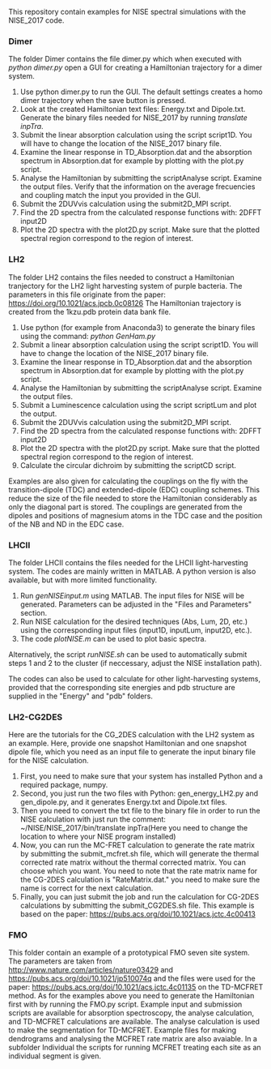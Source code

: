 This repository contain examples for NISE spectral simulations with the NISE\_2017 code.

### Dimer
The folder Dimer contains the file dimer.py which when executed with *python dimer.py* open a GUI for creating a Hamiltonian trajectory for a dimer system.
1. Use python dimer.py to run the GUI. The default settings creates a homo dimer trajectory when the save button is pressed. 
2. Look at the created Hamiltonian text files: Energy.txt and Dipole.txt. Generate the binary files needed for NISE\_2017 by running *translate inpTra*.
3. Submit the linear absorption calculation using the script script1D. You will have to change the location of the NISE\_2017 binary file.
4. Examine the linear response in TD\_Absorption.dat and the absorption spectrum in Absorption.dat for example by plotting with the plot.py script.
5. Analyse the Hamiltonian by submitting the scriptAnalyse script. Examine the output files. Verify that the information on the average frecuencies and coupling match the input you provided in the GUI.
6. Submit the 2DUVvis calculation using the submit2D\_MPI script.
7. Find the 2D spectra from the calculated response functions with: 2DFFT input2D
8. Plot the 2D spectra with the plot2D.py script. Make sure that the plotted spectral region correspond to the region of interest.

### LH2
The folder LH2 contains the files needed to construct a Hamiltonian tranjectory for the LH2 light harvesting system of purple bacteria. The parameters in this file originate from the paper: https://doi.org/10.1021/acs.jpcb.0c08126
The Hamiltonian trajectory is created from the 1kzu.pdb protein data bank file. 
1. Use python (for example from Anaconda3) to generate the binary files using the command: *python GenHam.py*
2. Submit a linear absorption calculation using the script script1D. You will have to change the location of the NISE\_2017 binary file.
3. Examine the linear response in TD\_Absorption.dat and the absorption spectrum in Absorption.dat for example by plotting with the plot.py script.
4. Analyse the Hamiltonian by submitting the scriptAnalyse script. Examine the output files.
5. Submit a Luminescence calculation using the script scriptLum and plot the output.
6. Submit the 2DUVvis calculation using the submit2D\_MPI script.
7. Find the 2D spectra from the calculated response functions with: 2DFFT input2D
8. Plot the 2D spectra with the plot2D.py script. Make sure that the plotted spectral region correspond to the region of interest.
9. Calculate the circular dichroim by submitting the scriptCD script.

Examples are also given for calculating the couplings on the fly with the transition-dipole (TDC) and extended-dipole (EDC) coupling schemes. This reduce the size of the file needed to store the Hamiltonian considerably as only the diagonal part is stored. The couplings are generated from the dipoles and positions of magnesium atoms in the TDC case and the position of the NB and ND in the EDC case.

### LHCII
The folder LHCII contains the files needed for the LHCII light-harvesting system. The codes are mainly written in MATLAB. A python version is also available, but with more limited functionality.
1. Run *genNISEinput.m* using MATLAB. The input files for NISE will be generated. Parameters can be adjusted in the "Files and Parameters" section.
2. Run NISE calculation for the desired techniques (Abs, Lum, 2D, etc.) using the corresponding input files (input1D, inputLum, input2D, etc.).
3. The code *plotNISE.m* can be used to plot basic spectra.

Alternatively, the script *runNISE.sh* can be used to automatically submit steps 1 and 2 to the cluster (if neccessary, adjust the NISE installation path).

The codes can also be used to calculate for other light-harvesting systems, provided that the corresponding site energies and pdb structure are supplied in the "Energy" and "pdb" folders.

### LH2-CG2DES
Here are the tutorials for the CG_2DES calculation with the LH2 system as an example. Here, provide one snapshot Hamiltonian and one snapshot dipole file, which you need as an input file to generate the input binary file for the NISE calculation. 
1. First, you need to make sure that your system has installed Python and a required package, numpy. 
2. Second, you just run the two files with Python: gen_energy_LH2.py and gen_dipole.py, and it generates Energy.txt and Dipole.txt files.
3. Then you need to convert the txt file to the binary file in order to run the NISE calculation with just run the comment: ~/NISE/NISE_2017/bin/translate inpTra(Here you need to change the location to where your NISE program installed)
4. Now, you can run the MC-FRET calculation to generate the rate matrix by submitting the submit_mcfret.sh file, which will generate the thermal corrected rate matrix without the thermal corrected matrix. You can choose which you want. You need to note that the rate matrix name for the CG-2DES calculation is "RateMatrix.dat." you need to make sure the name is correct for the next calculation.
5. Finally, you can just submit the job and run the calculation for CG-2DES calculations by submitting the submit_CG2DES.sh file.
This example is based on the paper: https://pubs.acs.org/doi/10.1021/acs.jctc.4c00413 

### FMO
This folder contain an example of a prototypical FMO seven site system. The parameters are taken from http://www.nature.com/articles/nature03429 and
https://pubs.acs.org/doi/10.1021/jp510074q and the files were used for the paper: https://pubs.acs.org/doi/10.1021/acs.jctc.4c01135 on the TD-MCFRET method. As for the examples above you need to generate the Hamiltonian first with by running the FMO.py script. Example input and submission scripts are available for absorption spectroscopy, the analyse calculation, and TD-MCFRET calculations are available. The analyse calculation is used to make the segmentation for TD-MCFRET. Example files for making dendrograms and analysing the MCFRET rate matrix are also avaiable. In a subfolder Individual the scripts for running MCFRET treating each site as an individual segment is given.
